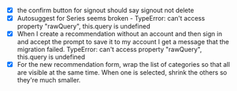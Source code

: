 - [x] the confirm button for signout should say signout not delete
- [x] Autosuggest for Series seems broken - TypeError: can't access property "rawQuery", this.query is undefined
- [x] When I create a recommendation without an account and then sign in and accept the prompt to save it to my account I get a message that the migration failed. TypeError: can't access property "rawQuery", this.query is undefined
- [x] For the new recommendation form, wrap the list of categories so that all are visible at the same time. When one is selected, shrink the others so they're much smaller.
